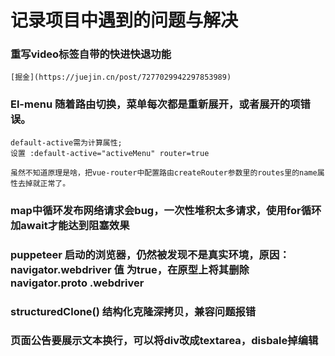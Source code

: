 # 记录项目中遇到的问题与解决

### 重写video标签自带的快进快退功能 
    [掘金](https://juejin.cn/post/7277029942297853989)

### El-menu 随着路由切换，菜单每次都是重新展开，或者展开的项错误。
    default-active需为计算属性;
    设置 :default-active="activeMenu" router=true
    
    虽然不知道原理是啥，把vue-router中配置路由createRouter参数里的routes里的name属性去掉就正常了。

### map中循环发布网络请求会bug，一次性堆积太多请求，使用for循环加await才能达到阻塞效果

### puppeteer 启动的浏览器，仍然被发现不是真实环境，原因：navigator.webdriver 值 为true，在原型上将其删除navigator.__proto__ .webdriver

### structuredClone() 结构化克隆深拷贝，兼容问题报错

### 页面公告要展示文本换行，可以将div改成textarea，disbale掉编辑